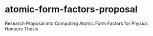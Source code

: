 # atomic-form-factors-proposal
Research Proposal into Computing Atomic Form Factors for Physics Honours Thesis
